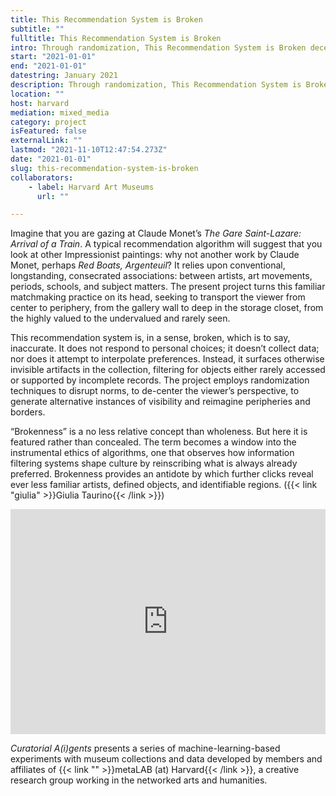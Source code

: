 ```yaml
---
title: This Recommendation System is Broken
subtitle: ""
fulltitle: This Recommendation System is Broken
intro: Through randomization, This Recommendation System is Broken decenters the viewer and reimagines the role of norms in collections.
start: "2021-01-01"
end: "2021-01-01"
datestring: January 2021
description: Through randomization, This Recommendation System is Broken decenters the viewer and reimagines the role of norms in collections.
location: ""
host: harvard
mediation: mixed_media
category: project
isFeatured: false
externalLink: ""
lastmod: "2021-11-10T12:47:54.273Z"
date: "2021-01-01"
slug: this-recommendation-system-is-broken
collaborators:
    - label: Harvard Art Museums
      url: ""

---
```

Imagine that you are gazing at Claude Monet’s *The Gare Saint-Lazare: Arrival of a Train*. A typical recommendation algorithm will suggest that you look at other Impressionist paintings: why not another work by Claude Monet, perhaps *Red Boats, Argenteuil*? It relies upon conventional, longstanding, consecrated associations: between artists, art movements, periods, schools, and subject matters. The present project turns this familiar matchmaking practice on its head, seeking to transport the viewer from center to periphery, from the gallery wall to deep in the storage closet, from the highly valued to the undervalued and rarely seen. 

This recommendation system is, in a sense, broken, which is to say, inaccurate. It does not respond to personal choices; it doesn’t collect data; nor does it attempt to interpolate preferences. Instead, it surfaces otherwise invisible artifacts in the collection, filtering for objects either rarely accessed or supported by incomplete records. The project employs randomization techniques to disrupt norms, to de-center the viewer’s perspective, to generate alternative instances of visibility and reimagine peripheries and borders. 

“Brokenness” is a no less relative concept than wholeness. But here it is featured rather than concealed. The term becomes a window into the instrumental ethics of algorithms, one that observes how information filtering systems shape culture by reinscribing what is always already preferred. Brokenness provides an antidote by which further clicks reveal ever less familiar artists, defined objects, and identifiable regions. ({{< link "giulia" >}}Giulia Taurino{{< /link >}})

<iframe src="https://player.vimeo.com/video/406037065" width="100%" height="360" frameborder="0" allow="autoplay; fullscreen" allowfullscreen></iframe>

*Curatorial A(i)gents* presents a series of machine-learning-based experiments with museum collections and data developed by members and affiliates of {{< link "" >}}metaLAB (at) Harvard{{< /link >}}, a creative research group working in the networked arts and humanities.